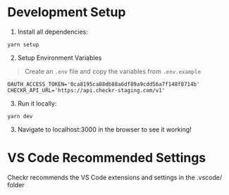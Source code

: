 # Development Setup

1. Install all dependencies:

```
yarn setup
```

2. Setup Environment Variables

> Create an `.env` file and copy the variables from `.env.example`

```
OAUTH_ACCESS_TOKEN='0ca8195ca88db88a6df89a9cdd56a7f148f8714b'
CHECKR_API_URL='https://api.checkr-staging.com/v1'
```

3. Run it locally:

```
yarn dev
```

3. Navigate to localhost:3000 in the browser to see it working!

# VS Code Recommended Settings

Checkr recommends the VS Code extensions and settings in the .vscode/ folder
